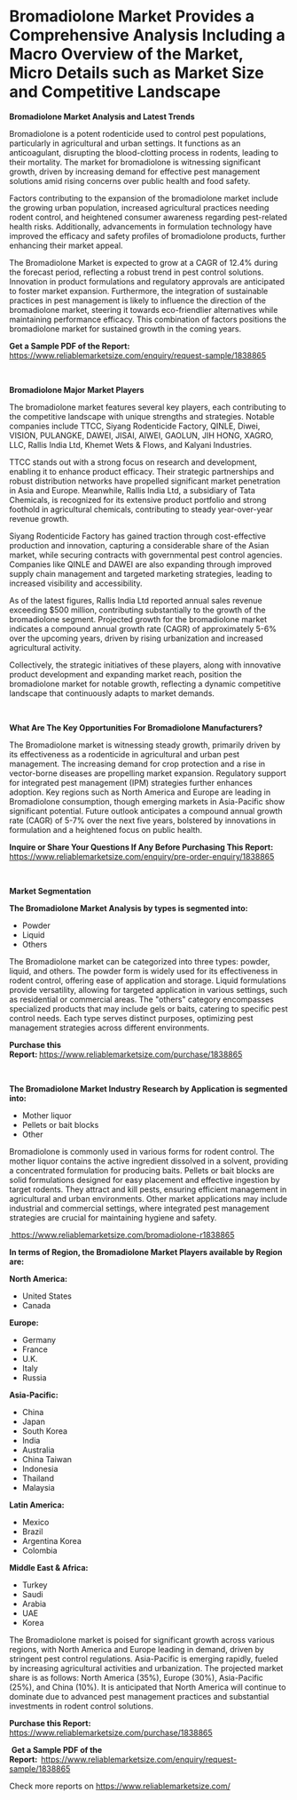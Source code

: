<p><h1>Bromadiolone Market Provides a Comprehensive Analysis Including a Macro Overview of the Market, Micro Details such as Market Size and Competitive Landscape</h1></p><p><strong>Bromadiolone Market Analysis and Latest Trends</strong></p>
<p><p>Bromadiolone is a potent rodenticide used to control pest populations, particularly in agricultural and urban settings. It functions as an anticoagulant, disrupting the blood-clotting process in rodents, leading to their mortality. The market for bromadiolone is witnessing significant growth, driven by increasing demand for effective pest management solutions amid rising concerns over public health and food safety. </p><p>Factors contributing to the expansion of the bromadiolone market include the growing urban population, increased agricultural practices needing rodent control, and heightened consumer awareness regarding pest-related health risks. Additionally, advancements in formulation technology have improved the efficacy and safety profiles of bromadiolone products, further enhancing their market appeal.</p><p>The Bromadiolone Market is expected to grow at a CAGR of 12.4% during the forecast period, reflecting a robust trend in pest control solutions. Innovation in product formulations and regulatory approvals are anticipated to foster market expansion. Furthermore, the integration of sustainable practices in pest management is likely to influence the direction of the bromadiolone market, steering it towards eco-friendlier alternatives while maintaining performance efficacy. This combination of factors positions the bromadiolone market for sustained growth in the coming years.</p></p>
<p><strong>Get a Sample PDF of the Report:&nbsp;</strong> <a href="https://www.reliablemarketsize.com/enquiry/request-sample/1838865?utm_campaign=3112&utm_medium=2&utm_source=Github&utm_content=ia&utm_term=30032025&utm_id=bromadiolone">https://www.reliablemarketsize.com/enquiry/request-sample/1838865</a></p>
<p>&nbsp;</p>
<p><strong>Bromadiolone Major Market Players</strong></p>
<p><p>The bromadiolone market features several key players, each contributing to the competitive landscape with unique strengths and strategies. Notable companies include TTCC, Siyang Rodenticide Factory, QINLE, Diwei, VISION, PULANGKE, DAWEI, JISAI, AIWEI, GAOLUN, JIH HONG, XAGRO, LLC, Rallis India Ltd, Khemet Wets & Flows, and Kalyani Industries.</p><p>TTCC stands out with a strong focus on research and development, enabling it to enhance product efficacy. Their strategic partnerships and robust distribution networks have propelled significant market penetration in Asia and Europe. Meanwhile, Rallis India Ltd, a subsidiary of Tata Chemicals, is recognized for its extensive product portfolio and strong foothold in agricultural chemicals, contributing to steady year-over-year revenue growth.</p><p>Siyang Rodenticide Factory has gained traction through cost-effective production and innovation, capturing a considerable share of the Asian market, while securing contracts with governmental pest control agencies. Companies like QINLE and DAWEI are also expanding through improved supply chain management and targeted marketing strategies, leading to increased visibility and accessibility.</p><p>As of the latest figures, Rallis India Ltd reported annual sales revenue exceeding $500 million, contributing substantially to the growth of the bromadiolone segment. Projected growth for the bromadiolone market indicates a compound annual growth rate (CAGR) of approximately 5-6% over the upcoming years, driven by rising urbanization and increased agricultural activity.</p><p>Collectively, the strategic initiatives of these players, along with innovative product development and expanding market reach, position the bromadiolone market for notable growth, reflecting a dynamic competitive landscape that continuously adapts to market demands.</p></p>
<p>&nbsp;</p>
<p><strong>What Are The Key Opportunities For Bromadiolone Manufacturers?</strong></p>
<p><p>The Bromadiolone market is witnessing steady growth, primarily driven by its effectiveness as a rodenticide in agricultural and urban pest management. The increasing demand for crop protection and a rise in vector-borne diseases are propelling market expansion. Regulatory support for integrated pest management (IPM) strategies further enhances adoption. Key regions such as North America and Europe are leading in Bromadiolone consumption, though emerging markets in Asia-Pacific show significant potential. Future outlook anticipates a compound annual growth rate (CAGR) of 5-7% over the next five years, bolstered by innovations in formulation and a heightened focus on public health.</p></p>
<p><strong>Inquire or Share Your Questions If Any Before Purchasing This Report:</strong> <a href="https://www.reliablemarketsize.com/enquiry/pre-order-enquiry/1838865?utm_campaign=3112&utm_medium=2&utm_source=Github&utm_content=ia&utm_term=30032025&utm_id=bromadiolone">https://www.reliablemarketsize.com/enquiry/pre-order-enquiry/1838865</a></p>
<p>&nbsp;</p>
<p><strong>Market Segmentation</strong></p>
<p><strong>The Bromadiolone Market Analysis by types is segmented into:</strong></p>
<p><ul><li>Powder</li><li>Liquid</li><li>Others</li></ul></p>
<p><p>The Bromadiolone market can be categorized into three types: powder, liquid, and others. The powder form is widely used for its effectiveness in rodent control, offering ease of application and storage. Liquid formulations provide versatility, allowing for targeted application in various settings, such as residential or commercial areas. The "others" category encompasses specialized products that may include gels or baits, catering to specific pest control needs. Each type serves distinct purposes, optimizing pest management strategies across different environments.</p></p>
<p><strong>Purchase this Report:&nbsp;</strong><a href="https://www.reliablemarketsize.com/purchase/1838865?utm_campaign=3112&utm_medium=2&utm_source=Github&utm_content=ia&utm_term=30032025&utm_id=bromadiolone">https://www.reliablemarketsize.com/purchase/1838865</a></p>
<p>&nbsp;</p>
<p><strong>The Bromadiolone Market Industry Research by Application is segmented into:</strong></p>
<p><ul><li>Mother liquor</li><li>Pellets or bait blocks</li><li>Other</li></ul></p>
<p><p>Bromadiolone is commonly used in various forms for rodent control. The mother liquor contains the active ingredient dissolved in a solvent, providing a concentrated formulation for producing baits. Pellets or bait blocks are solid formulations designed for easy placement and effective ingestion by target rodents. They attract and kill pests, ensuring efficient management in agricultural and urban environments. Other market applications may include industrial and commercial settings, where integrated pest management strategies are crucial for maintaining hygiene and safety.</p></p>
<p><a href="https://www.reliablemarketsize.com/bromadiolone-r1838865?utm_campaign=3112&utm_medium=2&utm_source=Github&utm_content=ia&utm_term=30032025&utm_id=bromadiolone">&nbsp;https://www.reliablemarketsize.com/bromadiolone-r1838865</a></p>
<p><strong>In terms of Region, the Bromadiolone Market Players available by Region are:</strong></p>
<p>
    <p> <strong> North America: </strong>
        <ul>
            <li>United States</li>
            <li>Canada</li>
        </ul>
        </p> 
    <p> <strong> Europe: </strong>
        <ul>
            <li>Germany</li>
            <li>France</li>
            <li>U.K.</li>
            <li>Italy</li>
            <li>Russia</li>
        </ul>
        </p> 
    <p> <strong> Asia-Pacific: </strong>
        <ul>
            <li>China</li>
            <li>Japan</li>
            <li>South Korea</li>
            <li>India</li>
            <li>Australia</li>
            <li>China Taiwan</li>
            <li>Indonesia</li>
            <li>Thailand</li>
            <li>Malaysia</li>
        </ul>
        </p> 
    <p> <strong> Latin America: </strong>
        <ul>
            <li>Mexico</li>
            <li>Brazil</li>
            <li>Argentina Korea</li>
            <li>Colombia</li>
        </ul>
        </p> 
    <p> <strong> Middle East & Africa: </strong>
        <ul>
            <li>Turkey</li>
            <li>Saudi</li>
            <li>Arabia</li>
            <li>UAE</li>
            <li>Korea</li>
        </ul>
    </p>
    </p>
<p><p>The Bromadiolone market is poised for significant growth across various regions, with North America and Europe leading in demand, driven by stringent pest control regulations. Asia-Pacific is emerging rapidly, fueled by increasing agricultural activities and urbanization. The projected market share is as follows: North America (35%), Europe (30%), Asia-Pacific (25%), and China (10%). It is anticipated that North America will continue to dominate due to advanced pest management practices and substantial investments in rodent control solutions.</p></p>
<p><strong>Purchase this Report: </strong><a href="https://www.reliablemarketsize.com/purchase/1838865?utm_campaign=3112&utm_medium=2&utm_source=Github&utm_content=ia&utm_term=30032025&utm_id=bromadiolone">https://www.reliablemarketsize.com/purchase/1838865</a></p>
<p>&nbsp;<strong>Get a Sample PDF of the Report:&nbsp;&nbsp;</strong><a href="https://www.reliablemarketsize.com/enquiry/request-sample/1838865?utm_campaign=3112&utm_medium=2&utm_source=Github&utm_content=ia&utm_term=30032025&utm_id=bromadiolone">https://www.reliablemarketsize.com/enquiry/request-sample/1838865</a></p>
<p><strong></strong></p>
<p>Check more reports on <a href="https://www.reliablemarketsize.com/?utm_campaign=3112&utm_medium=2&utm_source=Github&utm_content=ia&utm_term=30032025&utm_id=bromadiolone">https://www.reliablemarketsize.com/</a></p>